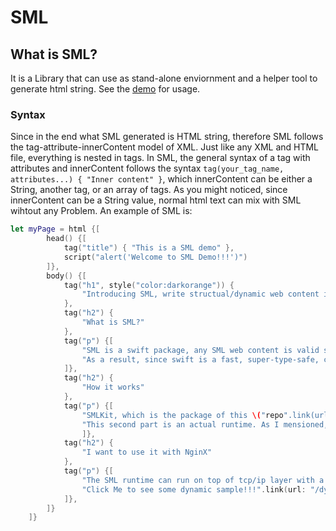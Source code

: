 # SML

## What is SML?

It is a Library that can use as stand-alone enviornment and a helper tool to generate html string.
See the [demo](https://github.com/michael-yuji/SMLDemo) for usage.

### Syntax

Since in the end what SML generated is HTML string, therefore SML follows the tag-attribute-innerContent model of XML. Just like any XML and HTML file, everything is nested in tags. In SML, the general syntax of a tag with attributes and innerContent follows the syntax `tag(your_tag_name, attributes...) { "Inner content" }`, which innerContent can be either a String, another tag, or an array of tags. As you might noticed, since innerContent can be a String value, normal html text can mix with SML wihtout any Problem. An example of SML is:

```swift
let myPage = html {[
        head() {[
            tag("title") { "This is a SML demo" },
            script("alert('Welcome to SML Demo!!!')")
        ]},
        body() {[
            tag("h1", style("color:darkorange")) {
                "Introducing SML, write structual/dynamic web content in a type safe way"
            },
            tag("h2") {
                "What is SML?"
            },
            tag("p") {[
                "SML is a swift package, any SML web content is valid swift code, thus can be use on everywhere swift can be use. It is Ruby on Rails of Swift, the major difference between ruby-on-rails, php and SML is that both ruby-on-rails and php are \"putting code inside html\", while SML is about \"putting html content inline with code\".", "</br>",
                "As a result, since swift is a fast, super-type-safe, compile time language, it guarantees that all tags are closed safely, guarantees no code injection counld happen (Of cause no guarantee for unsafe SQL use) and maximize performance.", "</br>",
            ]},
            tag("h2") {
                "How it works"
            },
            tag("p") {[
                "SMLKit, which is the package of this \("repo".link(url: "https://github.com/michael-yuji/SML.git")), has mainly two components. First is CoreSML. Which can found under /Sources/CoreSML.swift, it defined a dozens of functions which all ultimately generate normal swift String. These functions are the form of the SML syntax. You might find it comfusing just by reading this paragraph, therefore I'm highly recommanded you to read this (index.swift) file in code and everything should make sense.", "</br>",
                "This second part is an actual runtime. As I mensioned, SML can run as package you can import to other projects as well as a standalone application. The runtime is powered by SXF97/spartanX. Which is another two projects I worked simultaneously. All these three projects are in early development stage, therefore they might not be perfect.", "</br>",
                ]},
            tag("h2") {
                "I want to use it with NginX"
            },
            tag("p") {[
                "The SML runtime can run on top of tcp/ip layer with a port number, as well as unix domain socket (much more safe and isolated from outside world). You can specify them in the main.swift file. Please keep in mind that all unix domain socket of SML applications will have a form of [spartanX-yourApplicationsName]", "</br>", "</br>",
                "Click Me to see some dynamic sample!!!".link(url: "/dynamic")
            ]},
        ]}
    ]}
```
